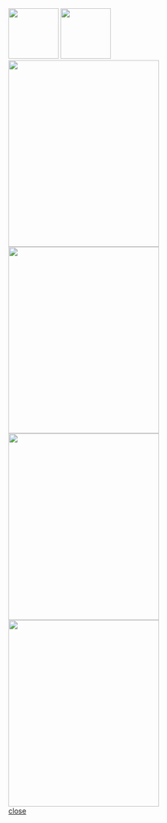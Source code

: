<!DOCTYPE html>
<html>
     <link rel="rdrsheet"
            href="rdr.css">
<head>
    <style>
        .screenpage { display: none; }
.show { display: block }
    </style>
    <script src="/scripts/snippet-javascript-console.min.js?v=1"></script>
</head>
<body>
    <script src="https://ajax.googleapis.com/ajax/libs/jquery/2.1.1/jquery.min.js"></script>
<div class=container>
  <div id="page0" class="screenpage show">
       <img src="https://image.shutterstock.com/image-illustration/ethereum-hits-new-record-neon-260nw-1958528764.jpg" height="100px"/>
       <img src="https://ichef.bbci.co.uk/news/640/cpsprodpb/FD37/production/_116432846_mediaitem116432845.jpg" height="100px"/>
    <a href="https://github.com/KuthikBohdan/randoms/edit/main/README.md">   <img src="https://st.depositphotos.com/1637332/2929/v/450/depositphotos_29298565-stock-illustration-button-down-arrow-pointer.jpg" width="300px"  height="370px"</a>
       <a href="sample.html"><img src="https://thumb.tildacdn.com/tild6264-6339-4238-b636-346565623037/-/format/webp/0-02-05-6822e8ca7678.jpg" width="300px"  height="370px"</a>
        <a href="sample.html"><img src="https://thumb.tildacdn.com/tild6664-3965-4361-b631-663461643039/-/format/webp/0-02-05-6d20ecf00906.jpg" width="300px"  height="370px"</a>
          <a href="sample.html"><img src="https://thumb.tildacdn.com/tild6264-6339-4238-b636-346565623037/-/format/webp/0-02-05-6822e8ca7678.jpg" width="300px"  height="370px"</a>
    <div class="close">close</div>
  </div>
  <div id="page1" class="screenpage">2
    <div class="close">close</div>
  </div>
  <div id="page2" class="screenpage">3
    <div class="close">close</div>
  </div>
  <div id="page3" class="screenpage">4
    <div class="close">close</div>
  </div>
  <div id="page4" class="screenpage">5
    <div class="close">close</div>
  </div>
  <div id="page5" class="screenpage">6
    <div class="close">close</div>
  </div>
  <div id="page6" class="screenpage">7
    <div class="close">close</div>
  </div>
  <div id="page7" class="screenpage">8
    <div class="close">close</div>
  </div>
  <div id="page8" class="screenpage">9
    <div class="close">close</div>
  </div>
  <div id="page9" class="screenpage">10
    <div class="close">close</div>
  </div>
</div>
    <script type="text/javascript">
        $('.close').click(function() {
  $('.screenpage:visible').hide().siblings().eq(Math.floor(Math.random() * 9)).show();
});
    </script>
</body>
</html>
